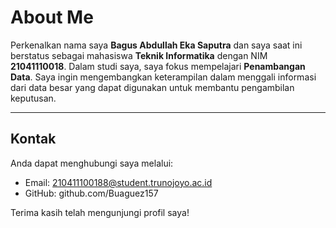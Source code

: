 # About Me

Perkenalkan nama saya **Bagus Abdullah Eka Saputra** dan saya saat ini berstatus sebagai mahasiswa **Teknik Informatika** dengan NIM **21041110018**. Dalam studi saya, saya fokus mempelajari **Penambangan Data**. Saya ingin mengembangkan keterampilan dalam menggali informasi dari data besar yang dapat digunakan untuk membantu pengambilan keputusan.

---

## Kontak

Anda dapat menghubungi saya melalui:
- Email: 210411100188@student.trunojoyo.ac.id
- GitHub: github.com/Buaguez157

Terima kasih telah mengunjungi profil saya!